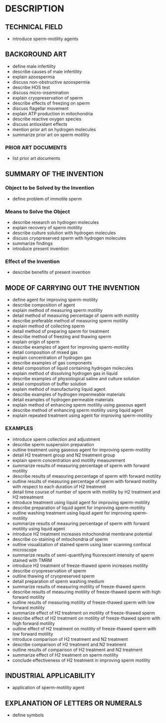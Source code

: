 # DESCRIPTION

## TECHNICAL FIELD

- introduce sperm-motility agents

## BACKGROUND ART

- define male infertility
- describe causes of male infertility
- explain azoospermia
- discuss non-obstructive azoospermia
- describe HOS test
- discuss micro-insemination
- explain cryopreservation of sperm
- describe effects of freezing on sperm
- discuss flagellar movement
- explain ATP production in mitochondria
- describe reactive oxygen species
- discuss antioxidant effects
- mention prior art on hydrogen molecules
- summarize prior art on sperm motility

### PRIOR ART DOCUMENTS

- list prior art documents

## SUMMARY OF THE INVENTION

### Object to be Solved by the Invention

- define problem of immotile sperm

### Means to Solve the Object

- describe research on hydrogen molecules
- explain recovery of sperm motility
- describe culture solution with hydrogen molecules
- discuss cryopreserved sperm with hydrogen molecules
- summarize findings
- introduce present invention

### Effect of the Invention

- describe benefits of present invention

## MODE OF CARRYING OUT THE INVENTION

- define agent for improving sperm-motility
- describe composition of agent
- explain method of measuring sperm motility
- detail method of measuring percentage of sperm with motility
- describe preferable method of measuring sperm motility
- explain method of collecting sperm
- detail method of preparing sperm for treatment
- describe method of freezing and thawing sperm
- explain origin of sperm
- describe examples of agent for improving sperm-motility
- detail composition of mixed gas
- explain concentration of hydrogen gas
- describe examples of gas components
- detail composition of liquid containing hydrogen molecules
- explain method of dissolving hydrogen gas in liquid
- describe examples of physiological saline and culture solution
- detail composition of buffer solution
- explain method of manufacturing liquid agent
- describe examples of hydrogen impermeable materials
- detail examples of hydrogen permeable materials
- explain method of enhancing sperm motility using gaseous agent
- describe method of enhancing sperm motility using liquid agent
- explain repeated treatment using agent for improving sperm-motility

### EXAMPLES

- introduce sperm collection and adjustment
- describe sperm suspension preparation
- outline treatment using gaseous agent for improving sperm-motility
- detail H2 treatment group and N2 treatment group
- explain sperm concentration and motility measurement
- summarize results of measuring percentage of sperm with forward motility
- describe results of measuring percentage of sperm with forward motility
- outline results of measuring percentage of sperm with forward motility with respect to each duration of H2 treatment
- detail time course of number of sperm with motility by H2 treatment and H2 retreatment
- introduce treatment using liquid agent for improving sperm-motility
- describe preparation of liquid agent for improving sperm-motility
- outline washing treatment using liquid agent for improving sperm-motility
- summarize results of measuring percentage of sperm with forward motility using liquid agent
- introduce H2 treatment increases mitochondrial membrane potential
- describe co-staining of mitochondria of sperm
- outline visualization of stained sperm using laser scanning confocal microscope
- summarize results of semi-quantifying fluorescent intensity of sperm stained with TMRM
- introduce H2 treatment of freeze-thawed sperm increases motility
- describe cryopreservation of sperm
- outline thawing of cryopreserved sperm
- detail preparation of sperm washing medium
- summarize results of measuring motility of freeze-thawed sperm
- describe results of measuring motility of freeze-thawed sperm with high forward motility
- outline results of measuring motility of freeze-thawed sperm with low forward motility
- summarize effect of H2 treatment on motility of freeze-thawed sperm
- describe effect of H2 treatment on motility of freeze-thawed sperm with high forward motility
- outline effect of H2 treatment on motility of freeze-thawed sperm with low forward motility
- introduce comparison of H2 treatment and N2 treatment
- describe comparison of H2 treatment and N2 treatment
- outline results of comparison of H2 treatment and N2 treatment
- summarize effect of H2 treatment on sperm motility
- conclude effectiveness of H2 treatment in improving sperm motility

## INDUSTRIAL APPLICABILITY

- application of sperm-motility agent

## EXPLANATION OF LETTERS OR NUMERALS

- define symbols

